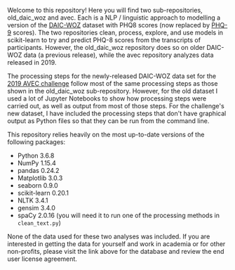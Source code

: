 Welcome to this repository! Here you will find two sub-repositories, old_daic_woz and avec. Each is a NLP / linguistic approach to modelling a version of the [DAIC-WOZ](http://dcapswoz.ict.usc.edu/) dataset with PHQ8 scores (now replaced by [PHQ-9](https://en.wikipedia.org/wiki/PHQ-9) scores). The two repositories clean, process, explore, and use models in scikit-learn to try and predict PHQ-8 scores from the transcripts of participants. However, the old_daic_woz repository does so on older DAIC-WOZ data (a previous release), while the avec repository analyzes data released in 2019.

The processing steps for the newly-released DAIC-WOZ data set for the [2019 AVEC challenge](https://sites.google.com/view/avec2019/home?authuser=0) follow most of the same processing steps as those shown in the old_daic_woz sub-repository. However, for the old dataset I used a lot of Jupyter Notebooks to show how processing steps were carried out, as well as output from most of those steps. For the challenge's new dataset, I have included the processing steps that don't have graphical output as Python files so that they can be run from the command line.

This repository relies heavily on the most up-to-date versions of the following packages:
- Python 3.6.8
- NumPy 1.15.4
- pandas 0.24.2
- Matplotlib 3.0.3
- seaborn 0.9.0
- scikit-learn 0.20.1
- NLTK 3.4.1 
- gensim 3.4.0
- spaCy 2.0.16 (you will need it to run one of the processing methods in `clean_text.py`)


None of the data used for these two analyses was included. If you are interested in getting the data for yourself and work in academia or for other non-profits, please visit the link above for the database and review the end user license agreement.
